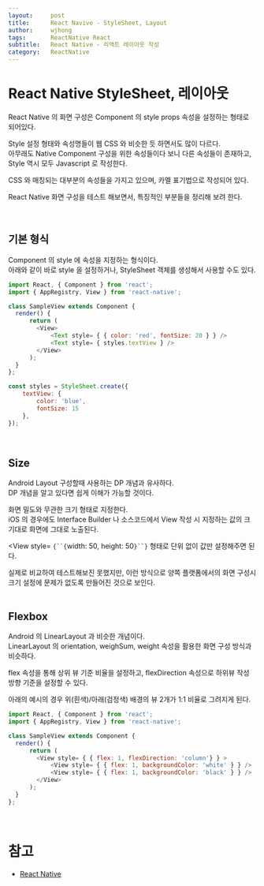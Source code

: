 ```yaml
---
layout:     post
title:      React Navive - StyleSheet, Layout
author:     wjhong
tags:    	ReactNative React
subtitle:   React Native - 리액트 레이아웃 작성
category:   ReactNative
---
```


# React Native StyleSheet, 레이아웃
React Native 의 화면 구성은 Component 의 style props 속성을 설정하는 형태로 되어있다.<br />

Style 설정 형태와 속성명들이 웹 CSS 와 비슷한 듯 하면서도 많이 다르다.<br />
아무래도 Native Component 구성을 위한 속성들이다 보니 다른 속성들이 존재하고, Style 역시 모두 Javascript 로 작성한다. <br />

CSS 와 매칭되는 대부분의 속성들을 가지고 있으며, 카멜 표기법으로 작성되어 있다. <br />

React Native 화면 구성을 테스트 해보면서, 특징적인 부분들을 정리해 보려 한다. <br />

<br />

## 기본 형식
Component 의 style 에 속성을 지정하는 형식이다.<br />
아래와 같이 바로 style 을 설정하거나, StyleSheet 객체를 생성해서 사용할 수도 있다.<br />

``` javascript
import React, { Component } from 'react';
import { AppRegistry, View } from 'react-native';

class SampleView extends Component {
  render() {
      return (
        <View>
            <Text style= { { color: 'red', fontSize: 20 } } />
            <Text style= { styles.textView } />
        </View>
      );
  }
};

const styles = StyleSheet.create({
    textView: {
        color: 'blue',
        fontSize: 15
    },
});

```

<br />

## Size
Android Layout 구성할때 사용하는 DP 개념과 유사하다. <br />
DP 개념을 알고 있다면 쉽게 이해가 가능할 것이다. <br />

화면 밀도와 무관한 크기 형태로 지정한다. <br />
iOS 의 경우에도 Interface Builder 나 소스코드에서 View 작성 시 지정하는 값의 크기대로 화면에 그대로 노출된다. <br />

<View style= `{``{`width: 50, height: 50`}``}` 형태로 단위 없이 값만 설정해주면 된다.<br />

실제로 비교하여 테스트해보진 못했지만, 이런 방식으로 양쪽 플랫폼에서의 화면 구성시 크기 설정에 문제가 없도록 만들어진 것으로 보인다. <br />
<br />

## Flexbox

Android 의 LinearLayout 과 비슷한 개념이다.<br />
LinearLayout 의 orientation, weighSum, weight 속성을 활용한 화면 구성 방식과 비슷하다.<br />

flex 속성을 통해 상위 뷰 기준 비율을 설정하고, flexDirection 속성으로 하위뷰 작성 방향 기준을 설정할 수 있다. <br />

아래의 예시의 경우 위(흰색)/아래(검정색) 배경의 뷰 2개가 1:1 비율로 그려지게 된다.

``` javascript
import React, { Component } from 'react';
import { AppRegistry, View } from 'react-native';

class SampleView extends Component {
  render() {
      return (
        <View style= { { flex: 1, flexDirection: 'column'} } >
            <View style= { { flex: 1, backgroundColor: 'white' } } />
            <View style= { { flex: 1, backgroundColor: 'black' } } />
        </View>
      );
  }
};
```

<br />



# 참고
- [React Native](https://facebook.github.io/react-native/docs/getting-started.html)
